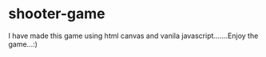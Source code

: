 # shooter-game

I have made this game using html  canvas and vanila javascript.......Enjoy the game...:)
